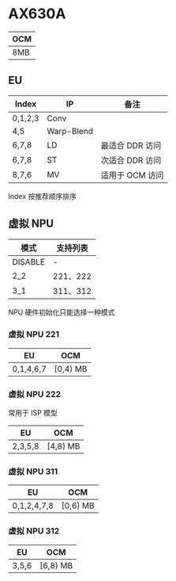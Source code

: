 # AX630A
|OCM|
|---|
|8MB|

## EU
|Index|IP|备注|
|---|---|---|
|0,1,2,3|Conv|
|4,5|Warp-Blend|
|6,7,8|LD|最适合 DDR 访问|
|6,7,8|ST|次适合 DDR 访问|
|8,7,6|MV|适用于 OCM 访问|

Index 按推荐顺序排序

## 虚拟 NPU
|模式|支持列表|
|---|---|
|DISABLE|-|
|2_2|221、222|
|3_1|311、312|

NPU 硬件初始化只能选择一种模式

### 虚拟 NPU 221
|EU|OCM|
|---|---|
|0,1,4,6,7|[0,4) MB|

### 虚拟 NPU 222
常用于 ISP 模型

|EU|OCM|
|---|---|
|2,3,5,8|[4,8) MB|

### 虚拟 NPU 311
|EU|OCM|
|---|---|
|0,1,2,4,7,8|[0,6) MB|

### 虚拟 NPU 312
|EU|OCM|
|---|---|
|3,5,6|[6,8) MB|
